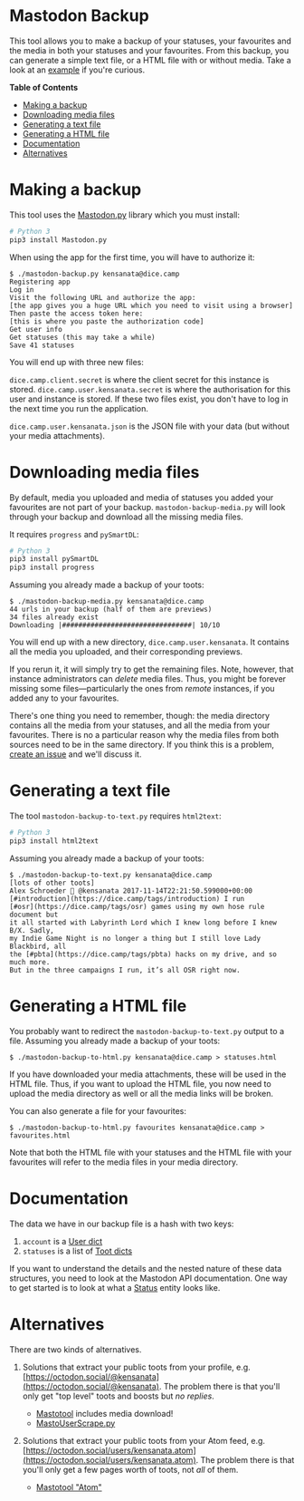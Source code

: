 # Mastodon Backup

This tool allows you to make a backup of your statuses, your
favourites and the media in both your statuses and your favourites.
From this backup, you can generate a simple text file, or a HTML file
with or without media. Take a look at an
[example](https://alexschroeder.ch/mastodon.weaponvsac.space.user.kensanata.html)
if you're curious.

<!-- markdown-toc start - Don't edit this section. Run M-x markdown-toc-refresh-toc -->
**Table of Contents**

- [Making a backup](#making-a-backup)
- [Downloading media files](#downloading-media-files)
- [Generating a text file](#generating-a-text-file)
- [Generating a HTML file](#generating-a-html-file)
- [Documentation](#documentation)
- [Alternatives](#alternatives)

<!-- markdown-toc end -->

# Making a backup

This tool uses the [Mastodon.py](https://github.com/halcy/Mastodon.py)
library which you must install:

```bash
# Python 3
pip3 install Mastodon.py
```

When using the app for the first time, you will have to authorize it:

```
$ ./mastodon-backup.py kensanata@dice.camp
Registering app
Log in
Visit the following URL and authorize the app:
[the app gives you a huge URL which you need to visit using a browser]
Then paste the access token here:
[this is where you paste the authorization code]
Get user info
Get statuses (this may take a while)
Save 41 statuses
```

You will end up with three new files:

`dice.camp.client.secret` is where the client secret for this instance
is stored. `dice.camp.user.kensanata.secret` is where the
authorisation for this user and instance is stored. If these two files
exist, you don't have to log in the next time you run the application.

`dice.camp.user.kensanata.json` is the JSON file with your data (but
without your media attachments).

# Downloading media files

By default, media you uploaded and media of statuses you added your
favourites are not part of your backup. `mastodon-backup-media.py`
will look through your backup and download all the missing media
files.

It requires `progress` and `pySmartDL`:

```bash
# Python 3
pip3 install pySmartDL
pip3 install progress
```

Assuming you already made a backup of your toots:

```
$ ./mastodon-backup-media.py kensanata@dice.camp
44 urls in your backup (half of them are previews)
34 files already exist
Downloading |################################| 10/10
```

You will end up with a new directory, `dice.camp.user.kensanata`. It
contains all the media you uploaded, and their corresponding previews.

If you rerun it, it will simply try to get the remaining files. Note,
however, that instance administrators can *delete* media files. Thus,
you might be forever missing some files—particularly the ones from
*remote* instances, if you added any to your favourites.

There's one thing you need to remember, though: the media directory
contains all the media from your statuses, and all the media from your
favourites. There is no a particular reason why the media files from
both sources need to be in the same directory. If you think this is a
problem, [create an issue](https://github.com/kensanata/mastodon-backup/issues)
and we'll discuss it.

# Generating a text file

The tool `mastodon-backup-to-text.py` requires `html2text`:

```bash
# Python 3
pip3 install html2text
```

Assuming you already made a backup of your toots:

```
$ ./mastodon-backup-to-text.py kensanata@dice.camp
[lots of other toots]
Alex Schroeder 🐉 @kensanata 2017-11-14T22:21:50.599000+00:00
[#introduction](https://dice.camp/tags/introduction) I run
[#osr](https://dice.camp/tags/osr) games using my own hose rule document but
it all started with Labyrinth Lord which I knew long before I knew B/X. Sadly,
my Indie Game Night is no longer a thing but I still love Lady Blackbird, all
the [#pbta](https://dice.camp/tags/pbta) hacks on my drive, and so much more.
But in the three campaigns I run, it’s all OSR right now.
```

# Generating a HTML file

You probably want to redirect the `mastodon-backup-to-text.py` output
to a file. Assuming you already made a backup of your toots:

```
$ ./mastodon-backup-to-html.py kensanata@dice.camp > statuses.html
```

If you have downloaded your media attachments, these will be used in
the HTML file. Thus, if you want to upload the HTML file, you now need
to upload the media directory as well or all the media links will be
broken.

You can also generate a file for your favourites:

```
$ ./mastodon-backup-to-html.py favourites kensanata@dice.camp > favourites.html
```

Note that both the HTML file with your statuses and the HTML file with
your favourites will refer to the media files in your media directory.

# Documentation

The data we have in our backup file is a hash with two keys:

1. `account` is a [User dict](https://mastodonpy.readthedocs.io/en/latest/#user-dicts)
2. `statuses` is a list of [Toot dicts](https://mastodonpy.readthedocs.io/en/latest/#toot-dicts)

If you want to understand the details and the nested nature of these
data structures, you need to look at the Mastodon API documentation.
One way to get started is to look at what a
[Status](https://github.com/tootsuite/documentation/blob/master/Using-the-API/API.md#status)
entity looks like.

# Alternatives

There are two kinds of alternatives.

1. Solutions that extract your public toots from your profile, e.g.
   [https://octodon.social/@kensanata](https://octodon.social/@kensanata).
   The problem there is that you'll only get "top level" toots and
   boosts but *no replies*.
   
    * [Mastotool](https://mdhughes.tech/mastotool/) includes media
      download!
    * [MastoUserScrape.py](https://gist.github.com/FlyMyPG/2e9d4532453182ada0da78e74980193b)
   
2. Solutions that extract your public toots from your Atom feed, e.g.
   [https://octodon.social/users/kensanata.atom](https://octodon.social/users/kensanata.atom).
   The problem there is that you'll only get a few pages worth of
   toots, not *all* of them.

	* [Mastotool "Atom"](https://github.com/kensanata/mastotool)

